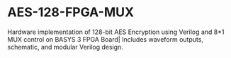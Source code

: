 # AES-128-FPGA-MUX
Hardware implementation of 128-bit AES Encryption using Verilog and 8*1 MUX control on BASYS 3 FPGA Board| Includes waveform outputs, schematic, and modular Verilog design.

